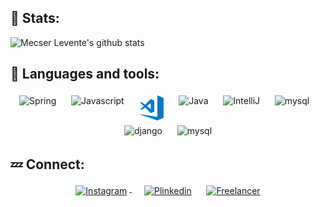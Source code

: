 ## :jack_o_lantern: Stats: 
![Mecser Levente's github stats](https://github-readme-stats.vercel.app/api?username=mecserlevente&show_icons=true&theme=synthwave)

## :hammer: Languages and tools:
<p align="center">
<img src="https://cdn.worldvectorlogo.com/logos/spring-3.svg" alt="Spring" height="40" style="vertical-align:top; margin:4px">&nbsp&nbsp&nbsp
<img src="https://cdn.worldvectorlogo.com/logos/javascript-1.svg" alt="Javascript" height="40" style="vertical-align:top; margin:4px">&nbsp&nbsp&nbsp
<img src="https://raw.githubusercontent.com/github/explore/80688e429a7d4ef2fca1e82350fe8e3517d3494d/topics/visual-studio-code/visual-studio-code.png" alt="VS Code" height="40" style="vertical-align:top; margin:4px">&nbsp&nbsp&nbsp
 <img src="https://images.vexels.com/media/users/3/166401/isolated/preview/b82aa7ac3f736dd78570dd3fa3fa9e24-java-programming-language-icon-by-vexels.png" alt="Java" height="50" style="vertical-align:top; margin:4px">&nbsp&nbsp&nbsp
  <img src="https://upload.wikimedia.org/wikipedia/commons/thumb/d/d5/IntelliJ_IDEA_Logo.svg/1024px-IntelliJ_IDEA_Logo.svg.png" alt="IntelliJ" height="40" style="vertical-align:top; margin:4px">&nbsp&nbsp&nbsp
  <img src="https://upload.wikimedia.org/wikipedia/fr/thumb/6/62/MySQL.svg/1200px-MySQL.svg.png" alt="mysql" height="40" style="vertical-align:top; margin:4px">&nbsp&nbsp&nbsp
  <img src="https://cdn.worldvectorlogo.com/logos/django.svg" alt="django" height="40" style="vertical-align:top; margin:4px">&nbsp&nbsp&nbsp
    <img src="https://upload.wikimedia.org/wikipedia/commons/thumb/6/64/Cisco_logo.svg/1280px-Cisco_logo.svg.png" alt="mysql" height="40" style="vertical-align:top; margin:4px">
 
  
</p>


## :zzz: Connect:


<p align="center">
 <a href="https://www.instagram.com/mecserlevente/" target="_blank" rel="noopener noreferrer"> <img src="https://www.shareicon.net/data/2016/11/16/854126_color_512x512.png" alt="Instagram" height="45" style="vertical-align:top; margin:4px "> </a>   &nbsp&nbsp&nbsp
 <a href="linkedin.com/in/levente-mecser-556929199" target="_blank" rel="noopener noreferrer"> <img src="https://orioni.co/nmedia/png/linkedin-6212.png" alt="Plinkedin" height="40" style="vertical-align:top; margin:4px"></a>&nbsp&nbsp&nbsp
 <a href="https://www.freelancer.com/u/mecserlevente"> <img src="https://cdn.worldvectorlogo.com/logos/freelancer-1.svg" alt="Freelancer" height="40" style="vertical-align:top; margin:4px"></a>
</p>
